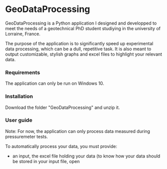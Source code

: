 # GeoDataProcessing

GeoDataProcessing is a Python application I designed and developped to meet the needs of a geotechnical PhD student studiying in the university of Lorraine, France. 

The purpose of the application is to significantly speed up experimental data processing, which can be a dull, repetitive task. It is also meant to output customizable, stylish graphs and excel files to highlight your relevant data.

### Requirements

The application can only be run on Windows 10.

### Installation

Download the folder "GeoDataProcessing" and unzip it.

### User guide

Note: For now, the application can only process data measured during pressuremeter tests.

To automatically process your data, you must provide:

- an input, the excel file holding your data (to know how your data should be stored in your input file, open 

